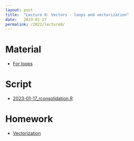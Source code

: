```yaml
---
layout: post
title:  "Lecture 8: Vectors - loops and vectorization"
date:   2023-01-17
permalink: /2022/lecture8/
---
```


# Material

- [For loops](https://adamkocsis.github.io/rkheion/2_Advanced_Beginner/09_for_loops/the_for_loop.html)

# Script
- [2023-01-17_rconsolidation.R]({{site.url}}{{site.baseurl}}/data/scripts/2023-01-17-rconsolidation.R) 

# Homework 
- [Vectorization](https://adamkocsis.github.io/rkheion/2_Advanced_Beginner/12_vectorization/)
